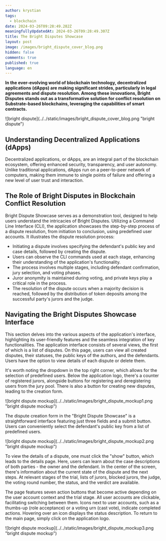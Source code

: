 ```yaml
---
author: krystian
tags:
  - blockchain
date: 2024-03-26T09:28:49.282Z
meaningfullyUpdatedAt: 2024-03-26T09:28:49.307Z
title: The Bright Disputes Showcase
layout: post
image: /images/bright_dispute_cover_blog.png
hidden: false
comments: true
published: true
language: en
---
```

**In the ever-evolving world of blockchain technology, decentralized applications (dApps) are making significant strides, particularly in legal agreements and dispute resolution. Among these innovations, Bright Disputes stands out as a transformative solution for conflict resolution on Substrate-based blockchains, leveraging the capabilities of smart contracts.**

<div className="image">![bright dispute](../../static/images/bright_dispute_cover_blog.png "bright dispute")</div>

## Understanding Decentralized Applications (dApps)

Decentralized applications, or dApps, are an integral part of the blockchain ecosystem, offering enhanced security, transparency, and user autonomy. Unlike traditional applications, dApps run on a peer-to-peer network of computers, making them immune to single points of failure and offering a new level of user trust and interaction.

## The Role of Bright Disputes in Blockchain Conflict Resolution

Bright Dispute Showcase serves as a demonstration tool, designed to help users understand the intricacies of Bright Disputes. Utilizing a Command Line Interface (CLI), the application showcases the step-by-step process of a dispute resolution, from initiation to conclusion, using predefined user accounts. It illustrates the dispute resolution process:

* Initiating a dispute involves specifying the defendant's public key and case details, followed by creating the dispute.
* Users can observe the CLI commands used at each stage, enhancing their understanding of the application's functionality.
* The process involves multiple stages, including defendant confirmation, jury selection, and voting phases.
* Juror anonymity is maintained during voting, and private keys play a critical role in the process.
* The resolution of the dispute occurs when a majority decision is reached, followed by the distribution of token deposits among the successful party's jurors and the judge.

## Navigating the Bright Disputes Showcase Interface

This section delves into the various aspects of the application's interface, highlighting its user-friendly features and the seamless integration of key functionalities. The application interface consists of several views, the first of which is a list of disputes. On this page, users can view all created disputes, their statuses, the public keys of the authors, and the defendants. Users have the option to view details of each dispute or delete them. 

It's worth noting the dropdown in the top right corner, which allows for the selection of predefined users. Below the application logo, there's a counter of registered jurors, alongside buttons for registering and deregistering users from the jury pool. There is also a button for creating new disputes, leading to the creation form.

<div className="image">![bright dispute mockup](../../static/images/bright_dispute_mockup1.png "bright dispute mockup")</div>

The dispute creation form in the "Bright Dispute Showcase" is a straightforward interface featuring just three fields and a submit button. Users can conveniently select the defendant's public key from a list of predefined users.

<div className="image">![bright dispute mockup](../../static/images/bright_dispute_mockup2.png "bright dispute mockup")</div>

To view the details of a dispute, one must click the "show" button, which leads to the details page. Here, users can learn about the case descriptions of both parties - the owner and the defendant. In the center of the screen, there's information about the current state of the dispute and the next steps. At relevant stages of the trial, lists of jurors, blocked jurors, the judge, the voting round number, the status, and the verdict are available. 

The page features seven action buttons that become active depending on the user account context and the trial stage. All user accounts are clickable, facilitating switching between them. Icons next to user accounts, such as a thumbs-up (role acceptance) or a voting urn (cast vote), indicate completed actions. Hovering over an icon displays the status description. To return to the main page, simply click on the application logo.

<div className="image">![bright dispute mockup](../../static/images/bright_dispute_mockup3.png "bright dispute mockup")</div>